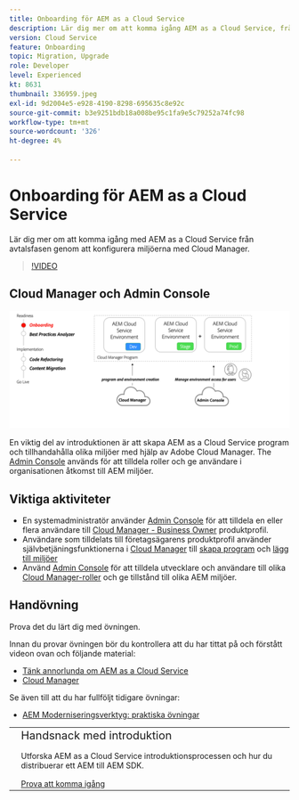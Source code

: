 ```yaml
---
title: Onboarding för AEM as a Cloud Service
description: Lär dig mer om att komma igång AEM as a Cloud Service, från avtalsfasen hela vägen till konfiguration av miljöer med Cloud Manager.
version: Cloud Service
feature: Onboarding
topic: Migration, Upgrade
role: Developer
level: Experienced
kt: 8631
thumbnail: 336959.jpeg
exl-id: 9d2004e5-e928-4190-8298-695635c8e92c
source-git-commit: b3e9251bdb18a008be95c1fa9e5c79252a74fc98
workflow-type: tm+mt
source-wordcount: '326'
ht-degree: 4%

---
```


# Onboarding för AEM as a Cloud Service

Lär dig mer om att komma igång med AEM as a Cloud Service från avtalsfasen genom att konfigurera miljöerna med Cloud Manager.

>[!VIDEO](https://video.tv.adobe.com/v/336959?quality=12&learn=on)

## Cloud Manager och Admin Console

![Startar högnivådiagram](assets/onboarding-diagram.png)

En viktig del av introduktionen är att skapa AEM as a Cloud Service program och tillhandahålla olika miljöer med hjälp av Adobe Cloud Manager. The [Admin Console](https://adminconsole.adobe.com/) används för att tilldela roller och ge användare i organisationen åtkomst till AEM miljöer.

## Viktiga aktiviteter

+ En systemadministratör använder [Admin Console](https://adminconsole.adobe.com/) för att tilldela en eller flera användare till [Cloud Manager - Business Owner](https://experienceleague.adobe.com/docs/experience-manager-cloud-manager/using/requirements/setting-up-users-and-roles.html) produktprofil.
+ Användare som tilldelats till företagsägarens produktprofil använder självbetjäningsfunktionerna i [Cloud Manager](https://experienceleague.adobe.com/docs/experience-manager-cloud-manager/using/introduction-to-cloud-manager.html) till [skapa program](https://experienceleague.adobe.com/docs/experience-manager-cloud-service/implementing/using-cloud-manager/production-programs/creating-production-program.html) och [lägg till miljöer](https://experienceleague.adobe.com/docs/experience-manager-cloud-service/implementing/using-cloud-manager/manage-environments.html)
+ Använd [Admin Console](https://adminconsole.adobe.com/) för att tilldela utvecklare och användare till olika [Cloud Manager-roller](https://experienceleague.adobe.com/docs/experience-manager-cloud-manager/using/requirements/setting-up-users-and-roles.html) och ge tillstånd till olika AEM miljöer.

## Handövning

Prova det du lärt dig med övningen.

Innan du provar övningen bör du kontrollera att du har tittat på och förstått videon ovan och följande material:

+ [Tänk annorlunda om AEM as a Cloud Service](./introduction.md)
+ [Cloud Manager](./cloud-manager.md)

Se även till att du har fullföljt tidigare övningar:

+ [AEM Moderniseringsverktyg: praktiska övningar](./aem-modernization-tools.md#hands-on-exercise)

<table style="border-width:0">
    <tr>
        <td style="width:150px">
            <a  rel="noreferrer"
                target="_blank"
                href="https://github.com/adobe/aem-cloud-engineering-video-series-exercises/tree/session3-onboarding#bootcamp---session-3-on-boarding"><img alt="Handövande GitHub-databas" src="./assets/github.png"/>
            </a>        
        </td>
        <td style="width:100%;margin-bottom:1rem;">
            <div style="font-size:1.25rem;font-weight:400;">Handsnack med introduktion</div>
            <p style="margin:1rem 0">
                Utforska AEM as a Cloud Service introduktionsprocessen och hur du distribuerar ett AEM till AEM SDK.
            </p>
            <a  rel="noreferrer"
                target="_blank"
                href="https://github.com/adobe/aem-cloud-engineering-video-series-exercises/tree/session3-onboarding#bootcamp---session-3-on-boarding" class="spectrum-Button spectrum-Button--primary spectrum-Button--sizeM">
                <span class="spectrum-Button-label has-no-wrap has-text-weight-bold">Prova att komma igång</span>
            </a>
        </td>
    </tr>
</table>
